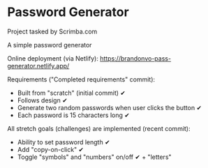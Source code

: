 # Password Generator
Project tasked by Scrimba.com

A simple password generator

Online deployment (via Netlify): https://brandonvo-pass-generator.netlify.app/

Requirements ("Completed requirements" commit):

- Built from "scratch" (initial commit) ✔
- Follows design ✔ 
- Generate two random passwords when user clicks the button ✔
- Each password is 15 characters long ✔ 

All stretch goals (challenges) are implemented (recent commit): 

- Ability to set password length ✔
- Add "copy-on-click" ✔
- Toggle "symbols" and "numbers" on/off ✔ + "letters"
